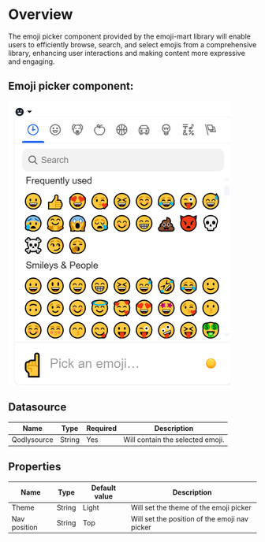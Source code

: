 # Overview

The emoji picker component provided by the emoji-mart library will enable users to efficiently browse, search, and select emojis from a comprehensive library, enhancing user interactions and making content more expressive and engaging.

## Emoji picker component:

![Emoji picker](public/emoji-picker.png)

## Datasource

| Name        | Type   | Required | Description                      |
| ----------- | ------ | -------- | -------------------------------- |
| Qodlysource | String | Yes      | Will contain the selected emoji. |

## Properties

| Name         | Type   | Default value | Description                                   |
| ------------ | ------ | ------------- | --------------------------------------------- |
| Theme        | String | Light         | Will set the theme of the emoji picker        |
| Nav position | String | Top           | Will set the position of the emoji nav picker |
